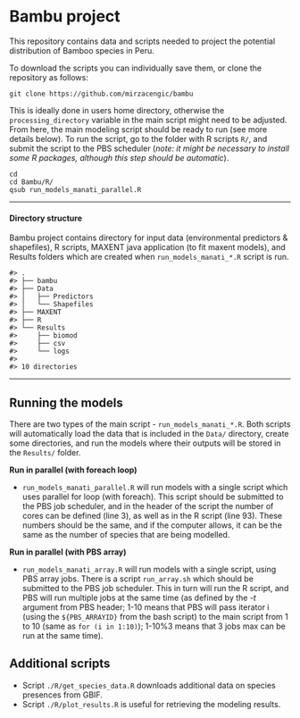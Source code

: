 
<!-- README.md is generated from README.Rmd. Please edit that file -->
Bambu project
=============

This repository contains data and scripts needed to project the potential distribution of Bamboo species in Peru.

To download the scripts you can individually save them, or clone the repository as follows:

``` git
git clone https://github.com/mirzacengic/bambu
```

This is ideally done in users home directory, otherwise the `processing_directory` variable in the main script might need to be adjusted. From here, the main modeling script should be ready to run (see more details below). To run the script, go to the folder with R scripts `R/`, and submit the script to the PBS scheduler (*note: it might be necessary to install some R packages, although this step should be automatic*).

``` git
cd
cd Bambu/R/
qsub run_models_manati_parallel.R
```

------------------------------------------------------------------------

#### Directory structure

Bambu project contains directory for input data (environmental predictors & shapefiles), R scripts, MAXENT java application (to fit maxent models), and Results folders which are created when `run_models_manati_*.R` script is run.

    #> .
    #> ├── bambu
    #> ├── Data
    #> │   ├── Predictors
    #> │   └── Shapefiles
    #> ├── MAXENT
    #> ├── R
    #> └── Results
    #>     ├── biomod
    #>     ├── csv
    #>     └── logs
    #> 
    #> 10 directories

------------------------------------------------------------------------

Running the models
------------------

There are two types of the main script - `run_models_manati_*.R`.
Both scripts will automatically load the data that is included in the `Data/` directory, create some directories, and run the models where their outputs will be stored in the `Results/` folder.

**Run in parallel (with foreach loop)**

-   `run_models_manati_parallel.R` will run models with a single script which uses parallel for loop (with foreach). This script should be submitted to the PBS job scheduler, and in the header of the script the number of cores can be defined (line 3), as well as in the R script (line 93). These numbers should be the same, and if the computer allows, it can be the same as the number of species that are being modelled.

**Run in parallel (with PBS array)**

-   `run_models_manati_array.R` will run models with a single script, using PBS array jobs. There is a script `run_array.sh` which should be submitted to the PBS job scheduler. This in turn will run the R script, and PBS will run multiple jobs at the same time (as defined by the *-t* argument from PBS header; 1-10 means that PBS will pass iterator i (using the `${PBS_ARRAYID}` from the bash script) to the main script from 1 to 10 (same as `for (i in 1:10)`); 1-10%3 means that 3 jobs max can be run at the same time).

Additional scripts
------------------

-   Script `./R/get_species_data.R` downloads additional data on species presences from GBIF.
-   Script `./R/plot_results.R` is useful for retrieving the modeling results.
